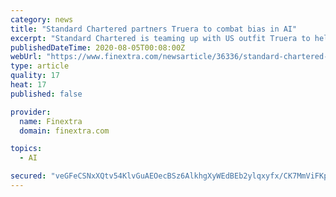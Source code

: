 ```yaml
---
category: news
title: "Standard Chartered partners Truera to combat bias in AI"
excerpt: "Standard Chartered is teaming up with US outfit Truera to help tackle unjust bias in AI-assisted decision making."
publishedDateTime: 2020-08-05T00:08:00Z
webUrl: "https://www.finextra.com/newsarticle/36336/standard-chartered-partners-truera-to-combat-bias-in-ai"
type: article
quality: 17
heat: 17
published: false

provider:
  name: Finextra
  domain: finextra.com

topics:
  - AI

secured: "veGFeCSNxXQtv54KlvGuAEOecBSz6AlkhgXyWEdBEb2ylqxyfx/CK7MmViFKpPBO00s4a6riS80w08gtp+s5cQX1FFSV/XhNcspfZd3ZMxlF/oLHqqrDqwhKvzhWCBx+F3cxmQP7XeEUfHiY2LBqToS2Q6ZzlvddEu6TPWew6ZQhHalHIrqaeDOFYFSqGva+duDL9brwMyBU2DcaXoR6F33cYEr646v713SzHRCBXmgc/DUZMjV9mqcBUHf20c18Ehc9MsIv5+PQXoUT7mVEtQWNY1ePARJElmwF6OIgfG4zG3MqwXjib+vh0bY+RPbjmZiA/Rogy1P3Ig3bxjmRNQ==;kCS2FNLq3AaHMP9/a0Zw1w=="
---
```


